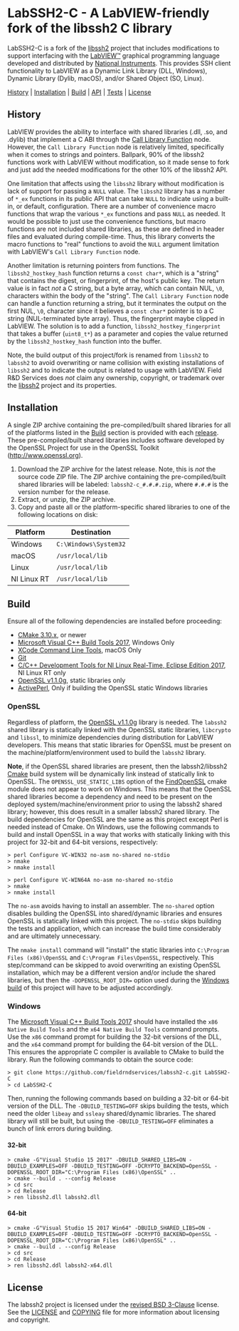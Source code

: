 # LabSSH2-C - A LabVIEW-friendly fork of the libssh2 C library

LabSSH2-C is a fork of the [libssh2](https://www.libssh2.org) project that includes modifications to support interfacing with the [LabVIEW&trade;](http://www.ni.com/labview) graphical programming language developed and distributed by [National Instruments](http://www.ni.com). This provides SSH client functionality to LabVIEW as a Dynamic Link Library (DLL, Windows), Dynamic Library (Dylib, macOS), and/or Shared Object (SO, Linux).

[History](#history) | [Installation](#installation) | [Build](#build) | [API](https://fieldrndservices.github.io/labpack-c/) | [Tests](#tests) | [License](#license)

## History

LabVIEW provides the ability to interface with shared libraries (.dll, .so, and .dylib) that implement a C ABI through the [Call Library Function](http://zone.ni.com/reference/en-XX/help/371361P-01/glang/call_library_function/) node. However, the `Call Library Function` node is relatively limited, specifically when it comes to strings and pointers. Ballpark, 90% of the libssh2 functions work with LabVIEW without modification, so it made sense to fork and just add the needed modifications for the other 10% of the libssh2 API.

One limitation that affects using the `libssh2` library without modification is lack of support for passing a `NULL` value. The `libssh2` library has a number of `*_ex` functions in its public API that can take `NULL` to indicate using a built-in, or default, configuration. There are a number of convenience macro functions that wrap the various `*_ex` functions and pass `NULL` as needed. It would be possible to just use the convenience functions, but macro functions are not included shared libraries, as these are defined in header files and evaluated during compile-time. Thus, this library converts the macro functions to "real" functions to avoid the `NULL` argument limitation with LabVIEW's `Call Library Function` node.

Another limitation is returning pointers from functions. The `libssh2_hostkey_hash` function returns a `const char*`, which is a "string" that contains the digest, or fingerprint, of the host's public key. The return value is in fact _not_ a C string, but a byte array, which can contain NUL, `\0`, characters within the body of the "string". The `Call Library Function` node can handle a function returning a string, but it terminates the output on the first NUL, `\0`, character since it believes a `const char*` pointer is to a C string (NUL-terminated byte array). Thus, the fingerprint maybe clipped in LabVIEW. The solution is to add a function, `libssh2_hostkey_fingerprint` that takes a buffer (`uint8_t*`) as a parameter and copies the value returned by the `libssh2_hostkey_hash` function into the buffer.

Note, the build output of this project/fork is renamed from `libssh2` to `labssh2` to avoid overwriting or name collision with existing installations of `libssh2` and to indicate the output is related to usage with LabVIEW. Field R&D Services does _not_ claim any ownership, copyright, or trademark over the [libssh2](http://www.libssh2.org) project and its properties.

## Installation

A single ZIP archive containing the pre-compiled/built shared libraries for all of the platforms listed in the [Build](#build) section is provided with each [release](https://github.com/fieldrndservices/labssh2-c/releases). These pre-compiled/built shared libraries includes software developed by the OpenSSL Project for use in the OpenSSL Toolkit (http://www.openssl.org).

1. Download the ZIP archive for the latest release. Note, this is _not_ the source code ZIP file. The ZIP archive containing the pre-compiled/built shared libraries will be labeled: `labssh2-c_#.#.#.zip`, where `#.#.#` is the version number for the release.
2. Extract, or unzip, the ZIP archive.
3. Copy and paste all or the platform-specific shared libraries to one of the following locations on disk:

| Platform    | Destination           |
|-------------|-----------------------|
| Windows     | `C:\Windows\System32` |
| macOS       | `/usr/local/lib`      |
| Linux       | `/usr/local/lib`      |
| NI Linux RT | `/usr/local/lib`      |

## Build

Ensure all of the following dependencies are installed before proceeding:

- [CMake 3.10.x](https://cmake.org/), or newer
- [Microsoft Visual C++ Build Tools 2017](https://www.visualstudio.com/downloads/#build-tools-for-visual-studio-2017), Windows Only
- [XCode Command Line Tools](https://developer.apple.com/xcode/features/), macOS Only
- [Git](https://git-scm.com/)
- [C/C++ Development Tools for NI Linux Real-Time, Eclipse Edition 2017](http://www.ni.com/download/labview-real-time-module-2017/6731/en/), NI Linux RT only
- [OpenSSL v1.1.0g](http://www.openssl.org), static libraries only
- [ActivePerl](https://www.activestate.com/activeperl), Only if building the OpenSSL static Windows libraries

### OpenSSL

Regardless of platform, the [OpenSSL v1.1.0g](http://www.openssl.org) library is needed. The `labssh2` shared library is statically linked with the OpenSSL static libraries, `libcrypto` and `libssl`, to minimize dependencies during distribution for LabVIEW developers. This means that static libraries for OpenSSL must be present on the machine/platform/environment used to build the `labssh2` library.

**Note**, if the OpenSSL shared libraries are present, then the labssh2/libssh2 [Cmake](https://cmake.org) build system will be dynamically link instead of statically link to OpenSSL. The `OPENSSL_USE_STATIC_LIBS` option of the [FindOpenSSL](https://cmake.org/cmake/help/latest/module/FindOpenSSL.html) cmake module does not appear to work on Windows. This means that the OpenSSL shared libraries become a dependency and need to be present on the deployed system/machine/environment prior to using the labssh2 shared library; however, this does result in a smaller labssh2 shared library. The build dependencies for OpenSSL are the same as this project except Perl is needed instead of Cmake. On Windows, use the following commands to build and install OpenSSL in a way that works with statically linking with this project for 32-bit and 64-bit versions, respectively:

```dos
> perl Configure VC-WIN32 no-asm no-shared no-stdio
> nmake
> nmake install
```

```
> perl Configure VC-WIN64A no-asm no-shared no-stdio
> nmake
> nmake install
```

The `no-asm` avoids having to install an assembler. The `no-shared` option disables building the OpenSSL into shared/dynamic libraries and ensures OpenSSL is statically linked with this project. The `no-stdio` skips building the tests and application, which can increase the build time considerably and are ultimately unnecessary.

The `nmake install` command will "install" the static libraries into `C:\Program Files (x86)\OpenSSL` and `C:\Program Files\OpenSSL`, respectively. This step/command can be skipped to avoid overwriting an existing OpenSSL installation, which may be a different version and/or include the shared libraries, but then the `-DOPENSSL_ROOT_DIR=` option used during the [Windows build](#windows) of this project will have to be adjusted accordingly.

### Windows

The [Microsoft Visual C++ Build Tools 2017](https://www.visualstudio.com/downloads/#build-tools-for-visual-studio-2017) should have installed the `x86 Native Build Tools` and the `x64 Native Build Tools` command prompts. Use the `x86` command prompt for building the 32-bit versions of the DLL, and the `x64` command prompt for building the 64-bit version of the DLL. This ensures the appropriate C compiler is available to CMake to build the library. Run the following commands to obtain the source code:

```dos
> git clone https://github.com/fieldrndservices/labssh2-c.git LabSSH2-C
> cd LabSSH2-C
```

Then, running the following commands based on building a 32-bit or 64-bit version of the DLL. The `-DBUILD_TESTING=OFF` skips building the tests, which need the older `libeay` and `ssleay` shared/dynamic libraries. The shared library will still be built, but using the `-DBUILD_TESTING=OFF` eliminates a bunch of link errors during building.

#### 32-bit

```dos
> cmake -G"Visual Studio 15 2017" -DBUILD_SHARED_LIBS=ON -DBUILD_EXAMPLES=OFF -DBUILD_TESTING=OFF -DCRYPTO_BACKEND=OpenSSL -DOPENSSL_ROOT_DIR="C:\Program Files (x86)\OpenSSL" ..
> cmake --build . --config Release
> cd src
> cd Release
> ren libssh2.dll labssh2.dll
```

#### 64-bit

```dos
> cmake -G"Visual Studio 15 2017 Win64" -DBUILD_SHARED_LIBS=ON -DBUILD_EXAMPLES=OFF -DBUILD_TESTING=OFF -DCRYPTO_BACKEND=OpenSSL -DOPENSSL_ROOT_DIR="C:\Program Files (x86)\OpenSSL" ..
> cmake --build . --config Release
> cd src
> cd Release
> ren libssh2.ddl labssh2-x64.dll
```

## License

The labssh2 project is licensed under the [revised BSD 3-Clause](https://opensource.org/licenses/BSD-3-Clause) license. See the [LICENSE](https://github.com/fieldrndservices/labssh2-c/blob/master/LICENSE) and [COPYING](https://github.com/fieldrndservices/labssh2-c/blob/master/COPYING) file for more information about licensing and copyright.

